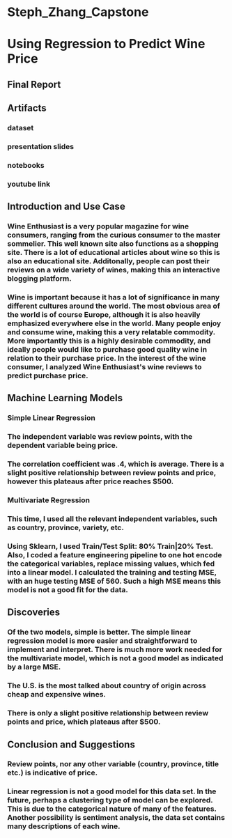# Steph_Zhang_Capstone
# Using Regression to Predict Wine Price
## Final Report
## Artifacts
### dataset
### presentation slides
### notebooks
### youtube link
## Introduction and Use Case
### Wine Enthusiast is a very popular magazine for wine consumers, ranging from the curious consumer to the master sommelier. This well known site also functions as a shopping site. There is a lot of educational articles about wine so this is also an educational site. Additonally, people can post their reviews on a wide variety of wines, making this an interactive blogging platform.
### Wine is important because it has a lot of significance in many different cultures around the world. The most obvious area of the world is of course Europe, although it is also heavily emphasized everywhere else in the world. Many people enjoy and consume wine, making this a very relatable commodity. More importantly this is a highly desirable commodity, and ideally people would like to purchase good quality wine in relation to their purchase price. In the interest of the wine consumer, I analyzed Wine Enthusiast's wine reviews to predict purchase price. 
## Machine Learning Models
### Simple Linear Regression
### The independent variable was review points, with the dependent variable being price. 
### The correlation coefficient was .4, which is average. There is a slight positive relationship between review points and price, however this plateaus after price reaches $500. 
### Multivariate Regression
### This time, I used all the relevant independent variables, such as country, province, variety, etc. 
### Using Sklearn, I used Train/Test Split: 80% Train|20% Test. Also, I coded a feature engineering pipeline to one hot encode the categorical variables, replace missing values, which fed into a linear model. I calculated the training and testing MSE, with an huge testing MSE of 560. Such a high MSE means this model is not a good fit for the data. 
## Discoveries
### Of the two models, simple is better. The simple linear regression model is more easier and straightforward to implement and interpret. There is much more work needed for the multivariate model, which is not a good model as indicated by a large MSE. 
### The U.S. is the most talked about country of origin across cheap and expensive wines. 
### There is only a slight positive relationship between review points and price, which plateaus after $500. 
## Conclusion and Suggestions
### Review points, nor any other variable (country, province, title etc.) is indicative of price.
### Linear regression is not a good model for this data set. In the future, perhaps a clustering type of model can be explored. This is due to the categorical nature of many of the features. Another possibility is sentiment analysis, the data set contains many descriptions of each wine. 
